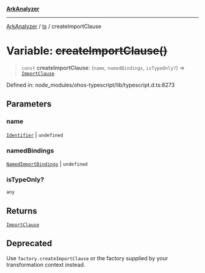 [**ArkAnalyzer**](../../../../README.md)

***

[ArkAnalyzer](../../../../globals.md) / [ts](../README.md) / createImportClause

# Variable: ~~createImportClause()~~

> `const` **createImportClause**: (`name`, `namedBindings`, `isTypeOnly?`) => [`ImportClause`](../interfaces/ImportClause.md)

Defined in: node\_modules/ohos-typescript/lib/typescript.d.ts:8273

## Parameters

### name

[`Identifier`](../interfaces/Identifier.md) | `undefined`

### namedBindings

[`NamedImportBindings`](../type-aliases/NamedImportBindings.md) | `undefined`

### isTypeOnly?

`any`

## Returns

[`ImportClause`](../interfaces/ImportClause.md)

## Deprecated

Use `factory.createImportClause` or the factory supplied by your transformation context instead.
